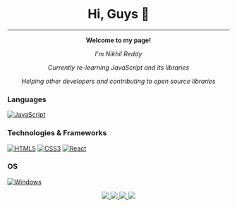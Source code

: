 <br>

<h1 style="text-align: center;">Hi, Guys 👋</h1>

---
**<p style="text-align: center;">Welcome to my page!</p>**
*<p style="text-align: center;">I'm Nikhil Reddy</p>*
*<p style="text-align: center;">Currently re-learning JavaScript and its libraries</p>*
*<p style="text-align: center;">Helping other developers and contributing to open source libraries</p>*

### Languages

[![JavaScript](https://img.shields.io/badge/javascript-black?style=for-the-badge&logo=javascript)](https://github.com/NikhilReddyManda)

### Technologies & Frameworks

[![HTML5](https://img.shields.io/badge/html5-black?style=for-the-badge&logo=html5)](https://hub.docker.com/u/NikhilReddyManda)
[![CSS3](https://img.shields.io/badge/css3-black?style=for-the-badge&logo=css3)](https://hub.docker.com/u/NikhilReddyManda)
[![React](https://img.shields.io/badge/react-black?style=for-the-badge&logo=react)](https://github.com/wervlad)

### OS
[![Windows](https://img.shields.io/badge/Windows-black?style=for-the-badge&logo=Windows)](https://github.com/NikhilReddyManda)


<p align="center">
  <a href="https://github.com/NikhilReddyManda">
    <img src="http://github-profile-summary-cards.vercel.app/api/cards/profile-details?username=NikhilReddyManda&theme=transparent" />
  </a>
  <a href="https://github.com/NikhilReddyManda">
    <img src="https://github-readme-streak-stats.herokuapp.com/?user=NikhilReddyManda&hide_border=true&card_width=338&theme=transparent" />
  </a>
  <a href="https://github.com/NikhilReddyManda">
    <img src="http://github-profile-summary-cards.vercel.app/api/cards/stats?username=NikhilReddyManda&theme=transparent" />
  </a>
  <a href="https://github.com/NikhilReddyManda">
    <img src="https://github-readme-stats.vercel.app/api/top-langs/?username=NikhilReddyManda&langs_count=10&exclude_repo=&hide=jupyter%20notebook,vim%20script,cmake,makefile,batchfile,emacs%20lisp,css,html&layout=default&card_width=699&hide_border=true&theme=transparent" />
  </a>
</p>
